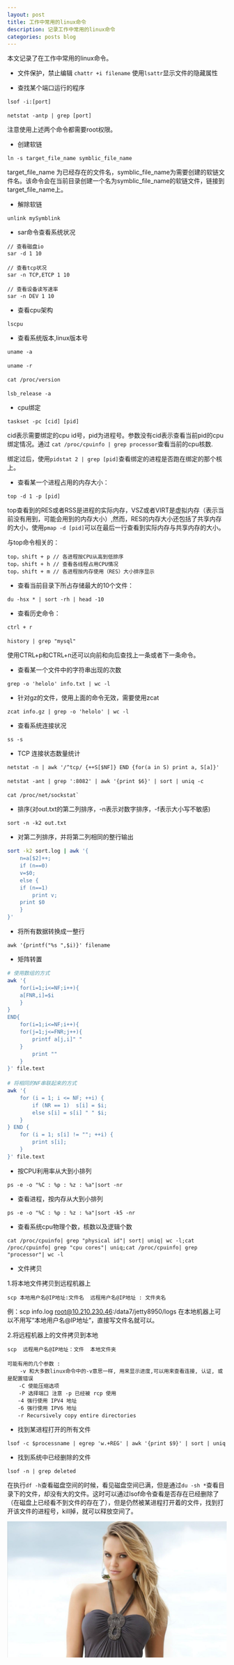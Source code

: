 ```yaml
---
layout: post
title: 工作中常用的linux命令
description: 记录工作中常用的linux命令
categories: posts blog
---
```


本文记录了在工作中常用的linux命令<!-- more -->。

+ 文件保护，禁止编辑
`chattr +i filename`
使用`lsattr`显示文件的隐藏属性

+ 查找某个端口运行的程序

```
lsof -i:[port]

netstat -antp | grep [port]
```
注意使用上述两个命令都需要root权限。

+ 创建软链

```
ln -s target_file_name symblic_file_name
```
target_file_name 为已经存在的文件名，symblic_file_name为需要创建的软链文件名。该命令会在当前目录创建一个名为symblic_file_name的软链文件，链接到target_file_name上。

+ 解除软链

```
unlink mySymblink
```

+ sar命令查看系统状况

```
// 查看磁盘io
sar -d 1 10

// 查看tcp状况
sar -n TCP,ETCP 1 10

// 查看设备读写速率
sar -n DEV 1 10
```

+ 查看cpu架构

```
lscpu
```

+ 查看系统版本,linux版本号

```
uname -a

uname -r

cat /proc/version

lsb_release -a
```

+ cpu绑定

```
taskset -pc [cid] [pid]
```

cid表示需要绑定的cpu id号，pid为进程号。参数没有cid表示查看当前pid的cpu绑定情况。通过
`cat /proc/cpuinfo | grep processor`查看当前的cpu核数.

 绑定过后，使用`pidstat 2 | grep [pid]`查看绑定的进程是否跑在绑定的那个核上。

+ 查看某一个进程占用的内存大小：

```
top -d 1 -p [pid]
```

top查看到的RES或者RSS是进程的实际内存，VSZ或者VIRT是虚拟内存（表示当前没有用到，可能会用到的内存大小）,然而，RES的内存大小还包括了共享内存的大小，使用`pmap -d [pid]`可以在最后一行查看到实际内存与共享内存的大小。

与top命令相关的：

```
top，shift + p // 各进程按CPU从高到低排序
top，shift + h // 查看各线程占用CPU情况
top，shift + m // 各进程按内存使用（RES）大小排序显示
```

+ 查看当前目录下所占存储最大的10个文件：

```
du -hsx * | sort -rh | head -10
```

+ 查看历史命令：

```
ctrl + r

history | grep "mysql"
```

使用CTRL+p和CTRL+n还可以向前和向后查找上一条或者下一条命令。

+ 查看某一个文件中的字符串出现的次数

```
grep -o 'helolo' info.txt | wc -l
```

+ 针对gz的文件，使用上面的命令无效，需要使用zcat

```
zcat info.gz | grep -o 'helolo' | wc -l
```

+ 查看系统连接状况

```
ss -s
```

+  TCP 连接状态数量统计

```
netstat -n | awk '/^tcp/ {++S[$NF]} END {for(a in S) print a, S[a]}'

netstat -ant | grep ':8082' | awk '{print $6}' | sort | uniq -c

cat /proc/net/sockstat`
```

+ 排序(对out.txt的第二列排序，-n表示对数字排序，-f表示大小写不敏感)

```
sort -n -k2 out.txt
```

+ 对第二列排序，并将第二列相同的整行输出

```bash
sort -k2 sort.log | awk '{
    n=a[$2]++;
    if (n==0)
	v=$0;
    else {
	if (n==1)
	    print v;
	print $0
    }
}'
```

+ 将所有数据转换成一整行

```
awk '{printf("%s ",$i)}' filename
```

+ 矩阵转置

```bash
# 使用数组的方式
awk '{
    for(i=1;i<=NF;i++){
	a[FNR,i]=$i
    }
}
END{
    for(i=1;i<=NF;i++){
	for(j=1;j<=FNR;j++){
	    printf a[j,i]" "
	}
	    print ""
    }
}' file.text

# 将相同的NF串联起来的方式
awk '{
    for (i = 1; i <= NF; ++i) {
        if (NR == 1)  s[i] = $i;
        else s[i] = s[i] " " $i;
    }
} END {
    for (i = 1; s[i] != ""; ++i) {
        print s[i];
    }
}' file.text
```

+ 按CPU利用率从大到小排列

```
ps -e -o "%C : %p : %z : %a"|sort -nr
```

+ 查看进程，按内存从大到小排列

```
ps -e -o "%C : %p : %z : %a"|sort -k5 -nr
```

+ 查看系统cpu物理个数，核数以及逻辑个数

```
cat /proc/cpuinfo| grep "physical id"| sort| uniq| wc -l;cat /proc/cpuinfo| grep "cpu cores"| uniq;cat /proc/cpuinfo| grep "processor"| wc -l
```

+ 文件拷贝

1.将本地文件拷贝到远程机器上

```
scp 本地用户名@IP地址:文件名  远程用户名@IP地址 : 文件夹名
```

例：scp  info.log  root@10.210.230.46:/data7/jetty8950/logs
在本地机器上可以不用写“本地用户名@IP地址”，直接写文件名就可以。

2.将远程机器上的文件拷贝到本地

```
scp  远程用户名@IP地址：文件  本地文件夹

可能有用的几个参数 :
    -v 和大多数linux命令中的-v意思一样, 用来显示进度,可以用来查看连接, 认证, 或是配置错误
  　-C 使能压缩选项
  　-P 选择端口 注意 -p 已经被 rcp 使用
　　-4 强行使用 IPV4 地址
　　-6 强行使用 IPV6 地址
　　-r Recursively copy entire directories
```

+ 找到某进程打开的所有文件

```
lsof -c $processname | egrep 'w.+REG' | awk '{print $9}' | sort | uniq
```

+ 找到系统中已经删除的文件

```
lsof -n | grep deleted
```

在执行`df -h`查看磁盘空间的时候，看见磁盘空间已满，但是通过`du -sh *`查看目录下的文件，却没有大的文件。这时可以通过lsof命令查看是否存在已经删除了（在磁盘上已经看不到文件的存在了），但是仍然被某进程打开着的文件，找到打开该文件的进程号，kill掉，就可以释放空间了。

![linux-command](/images/linuxcommand/linux-command.png)
